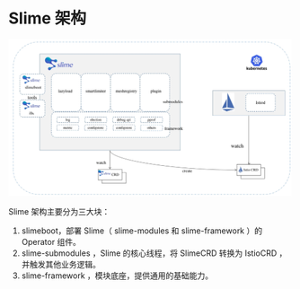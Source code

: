 # Slime 架构


![slime架构图](../assets/slime-arch.png)


Slime 架构主要分为三大块：

1. slimeboot，部署 Slime（ slime-modules 和 slime-framework ）的 Operator 组件。
2. slime-submodules ，Slime 的核心线程，将 SlimeCRD 转换为 IstioCRD ，并触发其他业务逻辑。
3. slime-framework ，模块底座，提供通用的基础能力。
